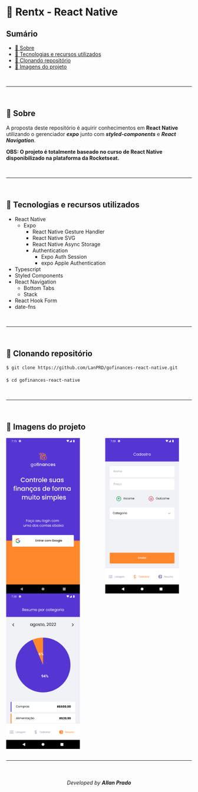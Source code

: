 # 🚀 Rentx - React Native

## Sumário

- [📖 Sobre](#-sobre)
- [💾 Tecnologias e recursos utilizados](#-Tecnologias-e-recursos-utilizados)
- [📁 Clonando repositório](#-Clonando-repositório)
- [🚧 Imagens do projeto](#-Imagens-do-projeto)

<br>

---

<br>

## 📖 Sobre

A proposta deste repositório é aquirir conhecimentos em **React Native** utilizando o gerenciador **_expo_** junto com **_styled-components_** e **_React Navigation_**.

**OBS: O projeto é totalmente baseado no curso de React Native disponibilizado na plataforma da Rocketseat.**

<br>

---

<br>

## 💾 Tecnologias e recursos utilizados

- React Native
  - Expo
    - React Native Gesture Handler
    - React Native SVG
    - React Native Async Storage
    - Authentication
      - Expo Auth Session
      - expo Apple Authentication
- Typescript
- Styled Components
- React Navigation
  - Bottom Tabs
  - Stack
- React Hook Form
- date-fns

<br>

---

<br>

## 📁 Clonando repositório

```bash
$ git clone https://github.com/LanPRD/gofinances-react-native.git

$ cd gofinances-react-native
```

<br>

---

<br>

## 🚧 Imagens do projeto

<div style="display:flex;flex-wrap:wrap;justify-content:space-between">
  <img src="public/images/login.png" alt="drawing" width="200">
  <br>
  <img src="public/images/form.png" alt="drawing" width="200">
  <br>
  <img src="public/images/chart.png" alt="drawing" width="200">
</div>

<br>

---

<br>

<h6 align="center" font-size="11">Developed by <strong>Allan Prado</strong></h6>
